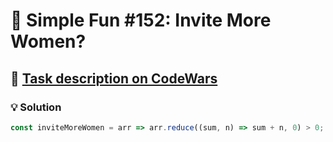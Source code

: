# 📝 Simple Fun #152: Invite More Women?

## 🔗 [Task description on CodeWars](https://www.codewars.com/kata/58acfe4ae0201e1708000075)

### 💡 Solution

```javascript
const inviteMoreWomen = arr => arr.reduce((sum, n) => sum + n, 0) > 0;
```
